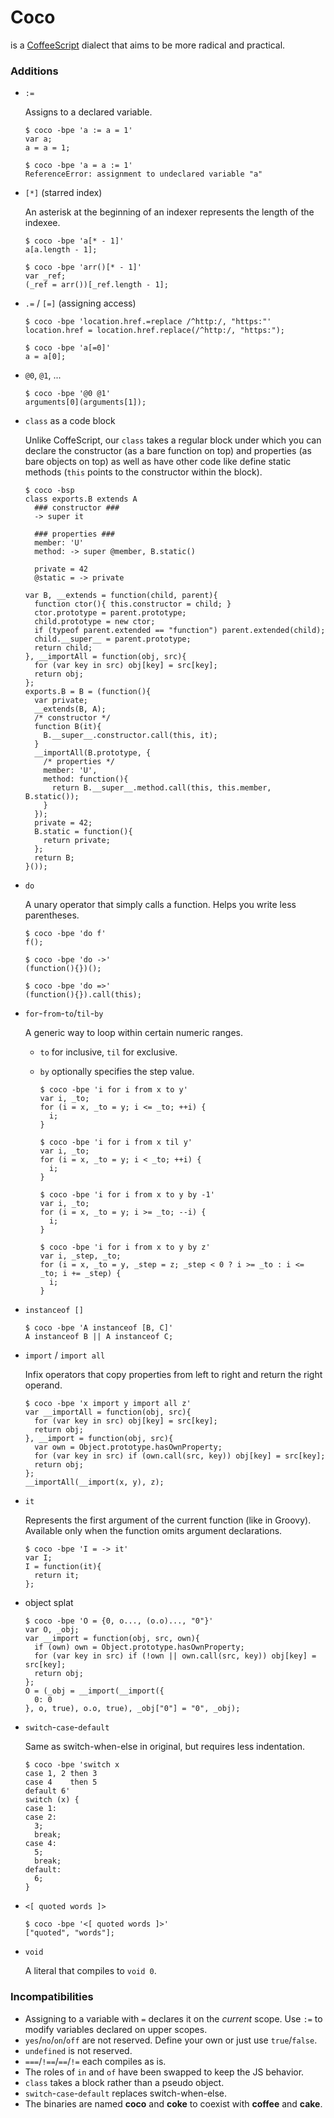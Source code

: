 # Coco
is a [CoffeeScript](http://coffeescript.org) dialect that aims to be more radical and practical.

### Additions

- `:=`

  Assigns to a declared variable.

      $ coco -bpe 'a := a = 1'
      var a;
      a = a = 1;

      $ coco -bpe 'a = a := 1'
      ReferenceError: assignment to undeclared variable "a"


- `[*]`  (starred index)

  An asterisk at the beginning of an indexer represents the length of the indexee.

      $ coco -bpe 'a[* - 1]'
      a[a.length - 1];

      $ coco -bpe 'arr()[* - 1]'
      var _ref;
      (_ref = arr())[_ref.length - 1];


- `.=` / `[=]`  (assigning access)

      $ coco -bpe 'location.href.=replace /^http:/, "https:"'
      location.href = location.href.replace(/^http:/, "https:");

      $ coco -bpe 'a[=0]'
      a = a[0];


- `@0`, `@1`, ...

      $ coco -bpe '@0 @1'
      arguments[0](arguments[1]);


- `class` as a code block

  Unlike CoffeScript, our `class` takes a regular block under which you can declare the constructor (as a bare function on top) and properties (as bare objects on top) as well as have other code like define static methods (`this` points to the constructor within the block).

      $ coco -bsp
      class exports.B extends A
        ### constructor ###
        -> super it
      
        ### properties ###
        member: 'U'
        method: -> super @member, B.static()
      
        private = 42
        @static = -> private
      
      var B, __extends = function(child, parent){
        function ctor(){ this.constructor = child; }
        ctor.prototype = parent.prototype;
        child.prototype = new ctor;
        if (typeof parent.extended == "function") parent.extended(child);
        child.__super__ = parent.prototype;
        return child;
      }, __importAll = function(obj, src){
        for (var key in src) obj[key] = src[key];
        return obj;
      };
      exports.B = B = (function(){
        var private;
        __extends(B, A);
        /* constructor */
        function B(it){
          B.__super__.constructor.call(this, it);
        }
        __importAll(B.prototype, {
          /* properties */
          member: 'U',
          method: function(){
            return B.__super__.method.call(this, this.member, B.static());
          }
        });
        private = 42;
        B.static = function(){
          return private;
        };
        return B;
      }());


- `do`

  A unary operator that simply calls a function. Helps you write less parentheses.

      $ coco -bpe 'do f'
      f();

      $ coco -bpe 'do ->'
      (function(){})();

      $ coco -bpe 'do =>'
      (function(){}).call(this);


- `for`-`from`-`to`/`til`-`by`

  A generic way to loop within certain numeric ranges.

  - `to` for inclusive, `til` for exclusive.
  - `by` optionally specifies the step value.

        $ coco -bpe 'i for i from x to y'
        var i, _to;
        for (i = x, _to = y; i <= _to; ++i) {
          i;
        }

        $ coco -bpe 'i for i from x til y'
        var i, _to;
        for (i = x, _to = y; i < _to; ++i) {
          i;
        }

        $ coco -bpe 'i for i from x to y by -1'
        var i, _to;
        for (i = x, _to = y; i >= _to; --i) {
          i;
        }

        $ coco -bpe 'i for i from x to y by z'
        var i, _step, _to;
        for (i = x, _to = y, _step = z; _step < 0 ? i >= _to : i <= _to; i += _step) {
          i;
        }


- `instanceof []`

      $ coco -bpe 'A instanceof [B, C]'
      A instanceof B || A instanceof C;


- `import` / `import all`

  Infix operators that copy properties from left to right and return the right operand.

      $ coco -bpe 'x import y import all z'
      var __importAll = function(obj, src){
        for (var key in src) obj[key] = src[key];
        return obj;
      }, __import = function(obj, src){
        var own = Object.prototype.hasOwnProperty;
        for (var key in src) if (own.call(src, key)) obj[key] = src[key];
        return obj;
      };
      __importAll(__import(x, y), z);


- `it`

  Represents the first argument of the current function (like in Groovy).
  Available only when the function omits argument declarations.

      $ coco -bpe 'I = -> it'
      var I;
      I = function(it){
        return it;
      };


- object splat

      $ coco -bpe 'O = {0, o..., (o.o)..., "0"}'
      var O, _obj;
      var __import = function(obj, src, own){
        if (own) own = Object.prototype.hasOwnProperty;
        for (var key in src) if (!own || own.call(src, key)) obj[key] = src[key];
        return obj;
      };
      O = (_obj = __import(__import({
        0: 0
      }, o, true), o.o, true), _obj["0"] = "0", _obj);


- `switch`-`case`-`default`

  Same as switch-when-else in original, but requires less indentation.

      $ coco -bpe 'switch x
      case 1, 2 then 3
      case 4    then 5
      default 6'
      switch (x) {
      case 1:
      case 2:
        3;
        break;
      case 4:
        5;
        break;
      default:
        6;
      }


- `<[ quoted words ]>`

      $ coco -bpe '<[ quoted words ]>'
      ["quoted", "words"];


- `void`

  A literal that compiles to `void 0`.


### Incompatibilities

- Assigning to a variable with `=` declares it on the _current_ scope. Use `:=` to modify variables declared on upper scopes.
- `yes`/`no`/`on`/`off` are not reserved. Define your own or just use `true`/`false`.
- `undefined` is not reserved.
- `===`/`!==`/`==`/`!=` each compiles as is.
- The roles of `in` and `of` have been swapped to keep the JS behavior.
- `class` takes a block rather than a pseudo object.
- `switch`-`case`-`default` replaces switch-when-else.
- The binaries are named __coco__ and __coke__ to coexist with __coffee__ and __cake__.
